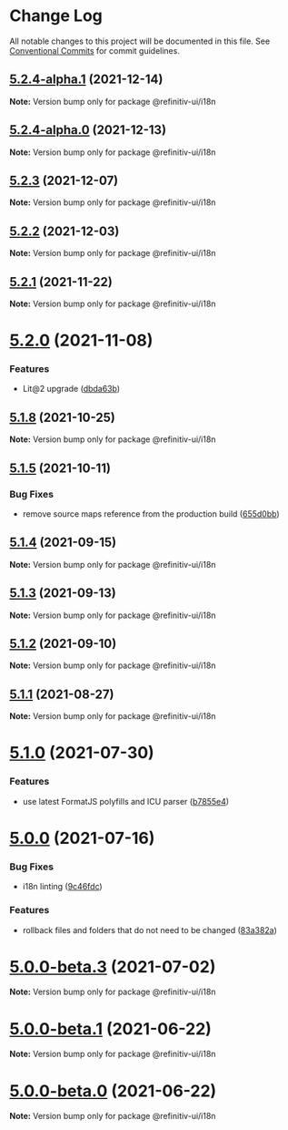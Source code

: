 # Change Log

All notable changes to this project will be documented in this file.
See [Conventional Commits](https://conventionalcommits.org) for commit guidelines.

## [5.2.4-alpha.1](https://github.com/Refinitiv/refinitiv-ui/compare/@refinitiv-ui/i18n@5.2.4-alpha.0...@refinitiv-ui/i18n@5.2.4-alpha.1) (2021-12-14)

**Note:** Version bump only for package @refinitiv-ui/i18n





## [5.2.4-alpha.0](https://github.com/Refinitiv/refinitiv-ui/compare/@refinitiv-ui/i18n@5.2.3...@refinitiv-ui/i18n@5.2.4-alpha.0) (2021-12-13)

**Note:** Version bump only for package @refinitiv-ui/i18n





## [5.2.3](https://github.com/Refinitiv/refinitiv-ui/compare/@refinitiv-ui/i18n@5.2.2...@refinitiv-ui/i18n@5.2.3) (2021-12-07)

**Note:** Version bump only for package @refinitiv-ui/i18n





## [5.2.2](https://github.com/Refinitiv/refinitiv-ui/compare/@refinitiv-ui/i18n@5.2.1...@refinitiv-ui/i18n@5.2.2) (2021-12-03)

**Note:** Version bump only for package @refinitiv-ui/i18n





## [5.2.1](https://github.com/Refinitiv/refinitiv-ui/compare/@refinitiv-ui/i18n@5.2.0...@refinitiv-ui/i18n@5.2.1) (2021-11-22)

**Note:** Version bump only for package @refinitiv-ui/i18n





# [5.2.0](https://github.com/Refinitiv/refinitiv-ui/compare/@refinitiv-ui/i18n@5.1.8...@refinitiv-ui/i18n@5.2.0) (2021-11-08)


### Features

* Lit@2 upgrade ([dbda63b](https://github.com/Refinitiv/refinitiv-ui/commit/dbda63be97257f891cb1f2c5ff46b638c70e0b15))





## [5.1.8](https://github.com/Refinitiv/refinitiv-ui/compare/@refinitiv-ui/i18n@5.1.5...@refinitiv-ui/i18n@5.1.8) (2021-10-25)

**Note:** Version bump only for package @refinitiv-ui/i18n





## [5.1.5](https://github.com/Refinitiv/refinitiv-ui/compare/@refinitiv-ui/i18n@5.1.4...@refinitiv-ui/i18n@5.1.5) (2021-10-11)


### Bug Fixes

* remove source maps reference from the production build ([655d0bb](https://github.com/Refinitiv/refinitiv-ui/commit/655d0bb57290e5fe1276bf1a99bd7a0190d7a2f8))





## [5.1.4](https://git.sami.int.thomsonreuters.com/elf/refinitiv-ui/compare/@refinitiv-ui/i18n@5.1.3...@refinitiv-ui/i18n@5.1.4) (2021-09-15)

**Note:** Version bump only for package @refinitiv-ui/i18n





## [5.1.3](https://git.sami.int.thomsonreuters.com/elf/refinitiv-ui/compare/@refinitiv-ui/i18n@5.1.2...@refinitiv-ui/i18n@5.1.3) (2021-09-13)

**Note:** Version bump only for package @refinitiv-ui/i18n





## [5.1.2](https://git.sami.int.thomsonreuters.com/elf/refinitiv-ui/compare/@refinitiv-ui/i18n@5.1.1...@refinitiv-ui/i18n@5.1.2) (2021-09-10)

**Note:** Version bump only for package @refinitiv-ui/i18n





## [5.1.1](https://git.sami.int.thomsonreuters.com/elf/refinitiv-ui/compare/@refinitiv-ui/i18n@5.1.0...@refinitiv-ui/i18n@5.1.1) (2021-08-27)

**Note:** Version bump only for package @refinitiv-ui/i18n





# [5.1.0](https://git.sami.int.thomsonreuters.com/elf/refinitiv-ui/compare/@refinitiv-ui/i18n@5.0.0...@refinitiv-ui/i18n@5.1.0) (2021-07-30)


### Features

* use latest FormatJS polyfills and ICU parser ([b7855e4](https://git.sami.int.thomsonreuters.com/elf/refinitiv-ui/commits/b7855e409d10d9c8b9f31a34953470549295a8ab))





# [5.0.0](https://git.sami.int.thomsonreuters.com/elf/refinitiv-ui/compare/@refinitiv-ui/i18n@5.0.0-beta.3...@refinitiv-ui/i18n@5.0.0) (2021-07-16)


### Bug Fixes

* i18n linting ([9c46fdc](https://git.sami.int.thomsonreuters.com/elf/refinitiv-ui/commits/9c46fdcc5a4e0c01784c5820086b1de58c2d954c))


### Features

* rollback files and folders that do not need to be changed ([83a382a](https://git.sami.int.thomsonreuters.com/elf/refinitiv-ui/commits/83a382a522c10895b4c31c69fe19f5f7d00c9f66))





# [5.0.0-beta.3](https://git.sami.int.thomsonreuters.com/elf/refinitiv-ui/compare/@refinitiv-ui/i18n@5.0.0-beta.1...@refinitiv-ui/i18n@5.0.0-beta.3) (2021-07-02)

**Note:** Version bump only for package @refinitiv-ui/i18n

# [5.0.0-beta.1](https://git.sami.int.thomsonreuters.com/elf/refinitiv-ui/compare/@refinitiv-ui/i18n@5.0.0-beta.0...@refinitiv-ui/i18n@5.0.0-beta.1) (2021-06-22)

**Note:** Version bump only for package @refinitiv-ui/i18n

# [5.0.0-beta.0](https://git.sami.int.thomsonreuters.com/elf/refinitiv-ui/compare/@refinitiv-ui/i18n@5.0.0-alpha.6...@refinitiv-ui/i18n@5.0.0-beta.0) (2021-06-22)

**Note:** Version bump only for package @refinitiv-ui/i18n
